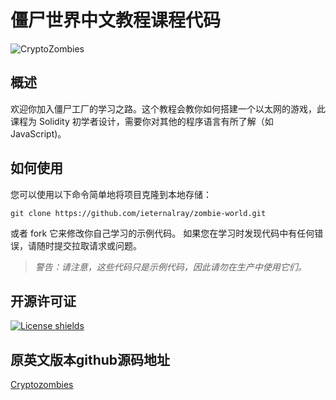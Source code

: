 # 僵尸世界中文教程课程代码
![CryptoZombies](https://user-images.githubusercontent.com/13703497/69648502-c8f3db80-10ae-11ea-9d52-ce4d4bbc426a.jpeg)
## 概述
欢迎你加入僵尸工厂的学习之路。这个教程会教你如何搭建一个以太网的游戏，此课程为 Solidity 初学者设计，需要你对其他的程序语言有所了解（如 JavaScript)。
## 如何使用
您可以使用以下命令简单地将项目克隆到本地存储：
```
git clone https://github.com/ieternalray/zombie-world.git
```
或者 fork 它来修改你自己学习的示例代码。
如果您在学习时发现代码中有任何错误，请随时提交拉取请求或问题。
>_警告：请注意，这些代码只是示例代码，因此请勿在生产中使用它们。_
## 开源许可证
[![License shields](https://img.shields.io/badge/License-GPL%20v3-blue)](https://www.gnu.org/licenses/gpl-3.0)
## 原英文版本github源码地址
[Cryptozombies](https://github.com/loomnetwork/cryptozombies-lesson-code)

